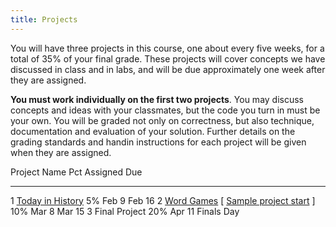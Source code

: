 ```yaml
---
title: Projects
---
```


You will have three projects in this course, one about every five weeks,
for a total of 35% of your final grade. These projects will cover
concepts we have discussed in class and in labs, and will be due
approximately one week after they are assigned.

**You must work individually on the first two projects**. You may
discuss concepts and ideas with your classmates, but the code you turn
in must be your own. You will be graded not only on correctness, but
also technique, documentation and evaluation of your solution. Further
details on the grading standards and handin instructions for each
project will be given when they are assigned.

  Project   Name                                                                                  Pct Assigned   Due
  --------- ---------------------------------------------------                                   --- ---------- --------------------
  1         [Today in History](http://mgoadric.github.io/csci150/projects/project1.html)          5%  Feb 9      Feb 16
  2         [Word Games](static/project2.html) [ [Sample project start](static/doublets.py) ]     10% Mar 8      Mar 15
  3         Final Project                                                                         20% Apr 11     Finals Day
